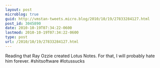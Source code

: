 ```yaml
---
layout: post
microblog: true
guid: http://vmstan-tweets.micro.blog/2010/10/19/27833284127.html
post_id: 3045890
date: 2010-10-19T07:34:22-0600
lastmod: 2010-10-19T07:34:22-0600
type: post
url: /2010/10/19/27833284127.html
---
```

Reading that Ray Ozzie created Lotus Notes. For that, I will probably hate him forever. #shitsoftware #lotussucks
